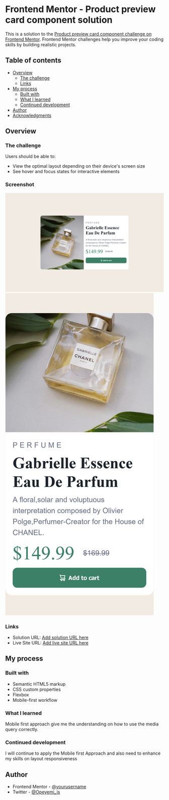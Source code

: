 # Frontend Mentor - Product preview card component solution

This is a solution to the [Product preview card component challenge on Frontend Mentor](https://www.frontendmentor.io/challenges/product-preview-card-component-GO7UmttRfa). Frontend Mentor challenges help you improve your coding skills by building realistic projects. 

## Table of contents

- [Overview](#overview)
  - [The challenge](#the-challenge)
  - [Links](#links)
- [My process](#my-process)
  - [Built with](#built-with)
  - [What I learned](#what-i-learned)
  - [Continued development](#continued-development)
- [Author](#author)
- [Acknowledgments](#acknowledgments)
  
## Overview

### The challenge

Users should be able to:
- View the optimal layout depending on their device's screen size
- See hover and focus states for interactive elements

### Screenshot

![](images\ScreenShot1.png) ![](images\ScreenShot.png)

### Links

- Solution URL: [Add solution URL here](https://your-solution-url.com)
- Live Site URL: [Add live site URL here](https://your-live-site-url.com)

## My process

### Built with

- Semantic HTML5 markup
- CSS custom properties
- Flexbox
- Mobile-first workflow
### What I learned
  Mobile first approach give me the understanding on how to use the media query correctly.

### Continued development
 I will continue to apply the Mobile first Approach and also need to enhance my skills on layout responsiveness

## Author
- Frontend Mentor - [@yourusername](https://www.frontendmentor.io/profile/yourusername)
- Twitter - [@Opeyemi_js](https://www.twitter.com/Opeyemi_js)
